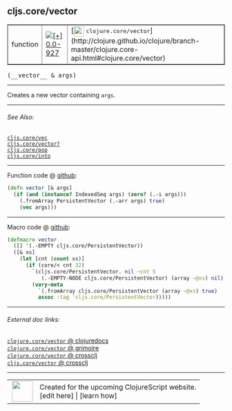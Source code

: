 ## cljs.core/vector



 <table border="1">
<tr>
<td>function</td>
<td><a href="https://github.com/cljsinfo/cljs-api-docs/tree/0.0-927"><img valign="middle" alt="[+] 0.0-927" title="Added in 0.0-927" src="https://img.shields.io/badge/+-0.0--927-lightgrey.svg"></a> </td>
<td>
[<img height="24px" valign="middle" src="http://i.imgur.com/1GjPKvB.png"> <samp>clojure.core/vector</samp>](http://clojure.github.io/clojure/branch-master/clojure.core-api.html#clojure.core/vector)
</td>
</tr>
</table>


 <samp>
(__vector__ & args)<br>
</samp>

---

Creates a new vector containing `args`.

---


###### See Also:

[`cljs.core/vec`](cljs.core_vec.md)<br>
[`cljs.core/vector?`](cljs.core_vectorQMARK.md)<br>
[`cljs.core/pop`](cljs.core_pop.md)<br>
[`cljs.core/into`](cljs.core_into.md)<br>

---




Function code @ [github](https://github.com/clojure/clojurescript/blob/r2814/src/cljs/cljs/core.cljs#L4486-L4489):

```clj
(defn vector [& args]
  (if (and (instance? IndexedSeq args) (zero? (.-i args)))
    (.fromArray PersistentVector (.-arr args) true)
    (vec args)))
```

<!--
Repo - tag - source tree - lines:

 <pre>
clojurescript @ r2814
└── src
    └── cljs
        └── cljs
            └── <ins>[core.cljs:4486-4489](https://github.com/clojure/clojurescript/blob/r2814/src/cljs/cljs/core.cljs#L4486-L4489)</ins>
</pre>

-->

---

Macro code @ [github](https://github.com/clojure/clojurescript/blob/r2814/src/clj/cljs/core.clj#L1419-L1428):

```clj
(defmacro vector
  ([] '(.-EMPTY cljs.core/PersistentVector))
  ([& xs]
    (let [cnt (count xs)]
      (if (core/< cnt 32)
        `(cljs.core/PersistentVector. nil ~cnt 5
           (.-EMPTY-NODE cljs.core/PersistentVector) (array ~@xs) nil)
        (vary-meta
          `(.fromArray cljs.core/PersistentVector (array ~@xs) true)
          assoc :tag 'cljs.core/PersistentVector)))))
```

<!--
Repo - tag - source tree - lines:

 <pre>
clojurescript @ r2814
└── src
    └── clj
        └── cljs
            └── <ins>[core.clj:1419-1428](https://github.com/clojure/clojurescript/blob/r2814/src/clj/cljs/core.clj#L1419-L1428)</ins>
</pre>
-->

---


###### External doc links:

[`clojure.core/vector` @ clojuredocs](http://clojuredocs.org/clojure.core/vector)<br>
[`clojure.core/vector` @ grimoire](http://conj.io/store/v1/org.clojure/clojure/1.7.0-beta3/clj/clojure.core/vector/)<br>
[`clojure.core/vector` @ crossclj](http://crossclj.info/fun/clojure.core/vector.html)<br>
[`cljs.core/vector` @ crossclj](http://crossclj.info/fun/cljs.core.cljs/vector.html)<br>

---

 <table>
<tr><td>
<img valign="middle" align="right" width="48px" src="http://i.imgur.com/Hi20huC.png">
</td><td>
Created for the upcoming ClojureScript website.<br>
[edit here] | [learn how]
</td></tr></table>

[edit here]:https://github.com/cljsinfo/cljs-api-docs/blob/master/cljsdoc/cljs.core_vector.cljsdoc
[learn how]:https://github.com/cljsinfo/cljs-api-docs/wiki/cljsdoc-files

<!--

This information was too distracting to show to readers, but I'll leave it
commented here since it is helpful to:

- pretty-print the data used to generate this document
- and show how to retrieve that data



The API data for this symbol:

```clj
{:description "Creates a new vector containing `args`.",
 :ns "cljs.core",
 :name "vector",
 :signature ["[& args]"],
 :history [["+" "0.0-927"]],
 :type "function",
 :related ["cljs.core/vec"
           "cljs.core/vector?"
           "cljs.core/pop"
           "cljs.core/into"],
 :full-name-encode "cljs.core_vector",
 :source {:code "(defn vector [& args]\n  (if (and (instance? IndexedSeq args) (zero? (.-i args)))\n    (.fromArray PersistentVector (.-arr args) true)\n    (vec args)))",
          :title "Function code",
          :repo "clojurescript",
          :tag "r2814",
          :filename "src/cljs/cljs/core.cljs",
          :lines [4486 4489]},
 :extra-sources [{:code "(defmacro vector\n  ([] '(.-EMPTY cljs.core/PersistentVector))\n  ([& xs]\n    (let [cnt (count xs)]\n      (if (core/< cnt 32)\n        `(cljs.core/PersistentVector. nil ~cnt 5\n           (.-EMPTY-NODE cljs.core/PersistentVector) (array ~@xs) nil)\n        (vary-meta\n          `(.fromArray cljs.core/PersistentVector (array ~@xs) true)\n          assoc :tag 'cljs.core/PersistentVector)))))",
                  :title "Macro code",
                  :repo "clojurescript",
                  :tag "r2814",
                  :filename "src/clj/cljs/core.clj",
                  :lines [1419 1428]}],
 :full-name "cljs.core/vector",
 :clj-symbol "clojure.core/vector"}

```

Retrieve the API data for this symbol:

```clj
;; from Clojure REPL
(require '[clojure.edn :as edn])
(-> (slurp "https://raw.githubusercontent.com/cljsinfo/cljs-api-docs/catalog/cljs-api.edn")
    (edn/read-string)
    (get-in [:symbols "cljs.core/vector"]))
```

-->
